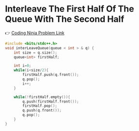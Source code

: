 # Interleave The First Half Of The Queue With The Second Half

👉 <a href="https://www.naukri.com/code360/problems/interleave-the-first-half-of-the-queue-with-the-second-half_1169450">Coding Ninja Problem Link</a>

```cpp
#include <bits/stdc++.h> 
void interLeaveQueue(queue < int > & q) {
    int size = q.size();
    queue<int> firstHalf;

    int i=0;
    while(i<size/2){
        firstHalf.push(q.front());
        q.pop();
        i++;
    }

    while(!firstHalf.empty()){
        q.push(firstHalf.front());
        firstHalf.pop();
        q.push(q.front());
        q.pop();
    }
}
```
